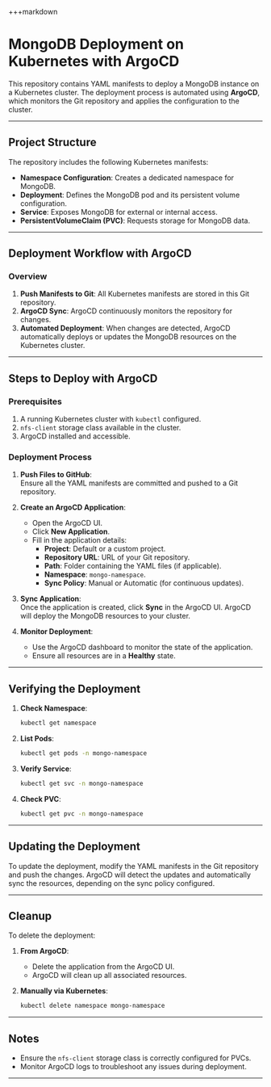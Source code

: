 +++markdown
# MongoDB Deployment on Kubernetes with ArgoCD

This repository contains YAML manifests to deploy a MongoDB instance on a Kubernetes cluster. The deployment process is automated using **ArgoCD**, which monitors the Git repository and applies the configuration to the cluster.

---

## Project Structure

The repository includes the following Kubernetes manifests:

- **Namespace Configuration**: Creates a dedicated namespace for MongoDB.
- **Deployment**: Defines the MongoDB pod and its persistent volume configuration.
- **Service**: Exposes MongoDB for external or internal access.
- **PersistentVolumeClaim (PVC)**: Requests storage for MongoDB data.

---

## Deployment Workflow with ArgoCD

### Overview

1. **Push Manifests to Git**: All Kubernetes manifests are stored in this Git repository.
2. **ArgoCD Sync**: ArgoCD continuously monitors the repository for changes.
3. **Automated Deployment**: When changes are detected, ArgoCD automatically deploys or updates the MongoDB resources on the Kubernetes cluster.

---

## Steps to Deploy with ArgoCD

### Prerequisites

1. A running Kubernetes cluster with `kubectl` configured.
2. `nfs-client` storage class available in the cluster.
3. ArgoCD installed and accessible.

### Deployment Process

1. **Push Files to GitHub**:  
   Ensure all the YAML manifests are committed and pushed to a Git repository.

2. **Create an ArgoCD Application**:  
   - Open the ArgoCD UI.
   - Click **New Application**.
   - Fill in the application details:
     - **Project**: Default or a custom project.
     - **Repository URL**: URL of your Git repository.
     - **Path**: Folder containing the YAML files (if applicable).
     - **Namespace**: `mongo-namespace`.
     - **Sync Policy**: Manual or Automatic (for continuous updates).

3. **Sync Application**:  
   Once the application is created, click **Sync** in the ArgoCD UI. ArgoCD will deploy the MongoDB resources to your cluster.

4. **Monitor Deployment**:  
   - Use the ArgoCD dashboard to monitor the state of the application.
   - Ensure all resources are in a **Healthy** state.

---

## Verifying the Deployment

1. **Check Namespace**:
   ```bash
   kubectl get namespace
   ```

2. **List Pods**:
   ```bash
   kubectl get pods -n mongo-namespace
   ```

3. **Verify Service**:
   ```bash
   kubectl get svc -n mongo-namespace
   ```

4. **Check PVC**:
   ```bash
   kubectl get pvc -n mongo-namespace
   ```

---

## Updating the Deployment

To update the deployment, modify the YAML manifests in the Git repository and push the changes. ArgoCD will detect the updates and automatically sync the resources, depending on the sync policy configured.

---

## Cleanup

To delete the deployment:

1. **From ArgoCD**:  
   - Delete the application from the ArgoCD UI.
   - ArgoCD will clean up all associated resources.

2. **Manually via Kubernetes**:
   ```bash
   kubectl delete namespace mongo-namespace
   ```

---

## Notes

- Ensure the `nfs-client` storage class is correctly configured for PVCs.
- Monitor ArgoCD logs to troubleshoot any issues during deployment.

---
